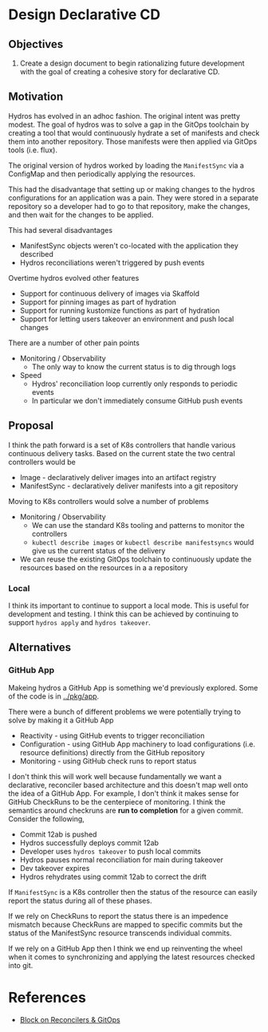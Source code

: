 # Design Declarative CD

## Objectives

1. Create a design document to begin rationalizing future development with the goal of creating a cohesive story 
   for declarative CD. 

## Motivation

Hydros has evolved in an adhoc fashion. The original intent was pretty modest. The goal of hydros was to solve
a gap in the GitOps toolchain by creating a tool that would continuously hydrate a set of manifests and check them
into another repository. Those manifests were then applied via GitOps tools (i.e. flux).

The original version of hydros worked by loading the `ManifestSync` via a ConfigMap and then periodically
applying the resources.

This had the disadvantage that setting up or making changes to the hydros configurations for an application was
a pain. They were stored in a separate repository so a developer had to go to that repository, make the changes, and
then wait for the changes to be applied.

This had several disadvantages
* ManifestSync objects weren't co-located with the application they described 
* Hydros reconciliations weren't triggered by push events

Overtime hydros evolved other features

* Support for continuous delivery of images via Skaffold
* Support for pinning images as part of hydration
* Support for running kustomize functions as part of hydration
* Support for letting users takeover an environment and push local changes

There are a number of other pain points

* Monitoring / Observability 
  * The only way to know the current status is to dig through logs
* Speed
  * Hydros' reconciliation loop currently only responds to periodic events
  * In particular we don't immediately consume GitHub push events

## Proposal

I think the path forward is a set of K8s controllers that handle various continuous delivery tasks. Based on
the current state the two central controllers would be 

* Image - declaratively deliver images into an artifact registry
* ManifestSync - declaratively deliver manifests into a git repository

Moving to K8s controllers would solve a number of problems

* Monitoring / Observability
  * We can use the standard K8s tooling and patterns to monitor the controllers
  * `kubectl describe images` or `kubectl describe manifestsyncs` would give us the current status of the delivery
* We can reuse the existing GitOps toolchain to continuously update the resources based on the resources in a 
  a repository 

### Local

I think its important to continue to support a local mode. This is useful for development and testing. I think
this can be achieved by continuing to support `hydros apply` and `hydros takeover`.

## Alternatives

### GitHub App

Makeing hydros a GitHub App is something we'd previously explored. Some of the code is in [../pkg/app](../pkg/ghapp).

There were a bunch of different problems we were potentially trying to solve by making it a GitHub App

* Reactivity - using GitHub events to trigger reconciliation
* Configuration - using GitHub App machinery to load configurations (i.e. resource definitions) directly from the GitHub repository
* Monitoring - using GitHub check runs to report status

I don't think this will work well because fundamentally we want a declarative, reconciler based architecture and this doesn't
map well onto the idea of a GitHub App. For example, I don't think it makes sense for GitHub CheckRuns to be the centerpiece of monitoring.
I think the semantics around checkruns are **run to completion** for a given commit. Consider the following,

* Commit 12ab is pushed 
* Hydros successfully deploys commit 12ab  
* Developer uses `hydros takeover` to push local commits
* Hydros pauses normal reconciliation for main during takeover
* Dev takeover expires
* Hydros rehydrates using commit 12ab to correct the drift

If `ManifestSync` is a K8s controller then the status of the resource can easily report the status during all of these phases.

If we rely on CheckRuns to report the status there is an impedence mismatch because CheckRuns are mapped to specific commits but the status
of the ManifestSync resource transcends individual commits.

If we rely on a GitHub App then I think we end up reinventing the wheel when it comes to synchronizing and applying the latest resources checked into git.

# References

* [Block on Reconcilers & GitOps](https://blog.kubeflow.org/mlops/)